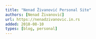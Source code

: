 ```yaml
---
title: "Nenad Živanović Personal Site"
authors: [Nenad Živanović]
url: https://nenadzivanovic.in.rs
added: 2018-08-10
types: [blog, personal]
---
```

